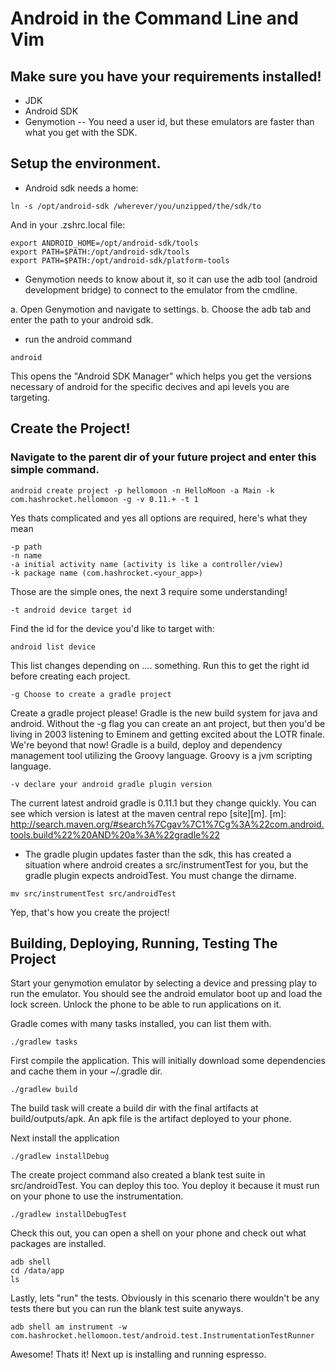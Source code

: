 

# Android in the Command Line and Vim

## Make sure you have your requirements installed!

*  JDK 
*  Android SDK
*  Genymotion -- You need a user id, but these emulators are faster than what you get with the SDK.

## Setup the environment.

*  Android sdk needs a home:
```
ln -s /opt/android-sdk /wherever/you/unzipped/the/sdk/to
```

And in your .zshrc.local file:
```
export ANDROID_HOME=/opt/android-sdk/tools
export PATH=$PATH:/opt/android-sdk/tools
export PATH=$PATH:/opt/android-sdk/platform-tools
```

* Genymotion needs to know about it, so it can use the adb tool (android
   development bridge) to connect to the emulator from the cmdline.

a. Open Genymotion and navigate to settings.
b. Choose the adb tab and enter the path to your android sdk.

* run the android command

```
android
```

This opens the "Android SDK Manager" which helps you get the versions necessary
of android for the specific decives and api levels you are targeting.

## Create the Project!

### Navigate to the parent dir of your future project and enter this simple command.

```
android create project -p hellomoon -n HelloMoon -a Main -k com.hashrocket.hellomoon -g -v 0.11.+ -t 1
```

Yes thats complicated and yes all options are required, here's what they mean

```
-p path
-n name
-a initial activity name (activity is like a controller/view)
-k package name (com.hashrocket.<your_app>)
```

Those are the simple ones, the next 3 require some understanding!  

```
-t android device target id
```

Find the id for the device you'd like to target with:

```
android list device
```

This list changes depending on .... something.  Run this to get the right id
before creating each project.

```
-g Choose to create a gradle project
```

Create a gradle project please!  Gradle is the new build system for java and
android.  Without the -g flag you can create an ant project, but then you'd be
living in 2003 listening to Eminem and getting excited about the LOTR finale.
We're beyond that now!  Gradle is a build, deploy and dependency management
tool utilizing the Groovy language.  Groovy is a jvm scripting language.

```
-v declare your android gradle plugin version
```

The current latest android gradle is 0.11.1 but they change quickly.  You can see which version is latest at the maven central repo [site][m].
[m]: http://search.maven.org/#search%7Cgav%7C1%7Cg%3A%22com.android.tools.build%22%20AND%20a%3A%22gradle%22

*  The gradle plugin updates faster than the sdk, this has created a situation
   where android creates a src/instrumentTest for you, but the gradle plugin
   expects androidTest.  You must change the dirname.

```
mv src/instrumentTest src/androidTest
```
Yep, that's how you create the project!

## Building, Deploying, Running, Testing The Project

Start your genymotion emulator by selecting a device and pressing play to run
the emulator.  You should see the android emulator boot up and load the lock
screen.  Unlock the phone to be able to run applications on it.

Gradle comes with many tasks installed, you can list them with.

```
./gradlew tasks
```

First compile the application.  This will initially download some dependencies and cache them in your ~/.gradle dir.

```
./gradlew build
```

The build task will create a build dir with the final artifacts at
build/outputs/apk.  An apk file is the artifact deployed to your phone.

Next install the application

```
./gradlew installDebug
```

The create project command also created a blank test suite in src/androidTest.
You can deploy this too.  You deploy it because it must run on your phone to
use the instrumentation.

```
./gradlew installDebugTest
```

Check this out, you can open a shell on your phone and check out what packages are installed.

```
adb shell
cd /data/app
ls
```

Lastly, lets "run" the tests.  Obviously in this scenario there wouldn't be any
tests there but you can run the blank test suite anyways.

```
adb shell am instrument -w com.hashrocket.hellomoon.test/android.test.InstrumentationTestRunner
```

Awesome!  Thats it!  Next up is installing and running espresso.
